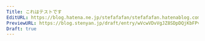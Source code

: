 ```yaml
---
Title: これはテストです
EditURL: https://blog.hatena.ne.jp/stefafafan/stefafafan.hatenablog.com/atom/entry/6801883189068162259
PreviewURL: https://blog.stenyan.jp/draft/entry/wVcwVDvVgJZ8SDpDQjKbFPvV_Gg
Draft: true
---
```


